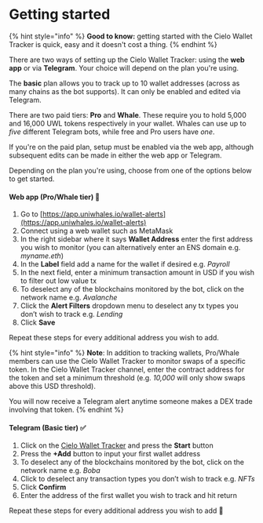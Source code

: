 # Getting started

{% hint style="info" %}
**Good to know:** getting started with the Cielo Wallet Tracker is quick, easy and it doesn't cost a thing.
{% endhint %}

There are two ways of setting up the Cielo Wallet Tracker: using the **web app** or via **Telegram**. Your choice will depend on the plan you're using.

The **basic** plan allows you to track up to 10 wallet addresses (across as many chains as the bot supports). It can only be enabled and edited via Telegram.

There are two paid tiers: **Pro** and **Whale**. These require you to hold 5,000 and 16,000 UWL tokens respectively in your wallet. Whales can use up to _five_ different Telegram bots, while free and Pro users have _one_.

If you're on the paid plan, setup must be enabled via the web app, although subsequent edits can be made in either the web app or Telegram.

Depending on the plan you're using, choose from one of the options below to get started.

#### **Web app (Pro/Whale tier) 🔑**

1. Go to [https://app.uniwhales.io/wallet-alerts](https://app.uniwhales.io/wallet-alerts)
2. Connect using a web wallet such as MetaMask
3. In the right sidebar where it says **Wallet Address** enter the first address you wish to monitor (you can alternatively enter an ENS domain e.g. _myname.eth_)
4. In the **Label** field add a name for the wallet if desired e.g. _Payroll_
5. In the next field, enter a minimum transaction amount in USD if you wish to filter out low value tx
6. To deselect any of the blockchains monitored by the bot, click on the network name e.g. _Avalanche_
7. Click the **Alert Filters** dropdown menu to deselect any tx types you don’t wish to track e.g. _Lending_
8. Click **Save**

Repeat these steps for every additional address you wish to add.

{% hint style="info" %}
**Note**: In addition to tracking wallets, Pro/Whale members can use the Cielo Wallet Tracker to monitor swaps of a specific token. In the Cielo Wallet Tracker channel, enter the contract address for the token and set a minimum threshold (e.g. _10,000_ will only show swaps above this USD threshold).

You will now receive a Telegram alert anytime someone makes a DEX trade involving that token.
{% endhint %}

#### Telegram (Basic tier) ✅

1. Click on the [Cielo Wallet Tracker](https://t.me/evmtrackerbot) and press the **Start** button
2. Press the **+Add** button to input your first wallet address
3. To deselect any of the blockchains monitored by the bot, click on the network name e.g. _Boba_
4. Click to deselect any transaction types you don’t wish to track e.g. _NFTs_
5. Click **Confirm**
6. Enter the address of the first wallet you wish to track and hit return

Repeat these steps for every additional address you wish to add 👏

